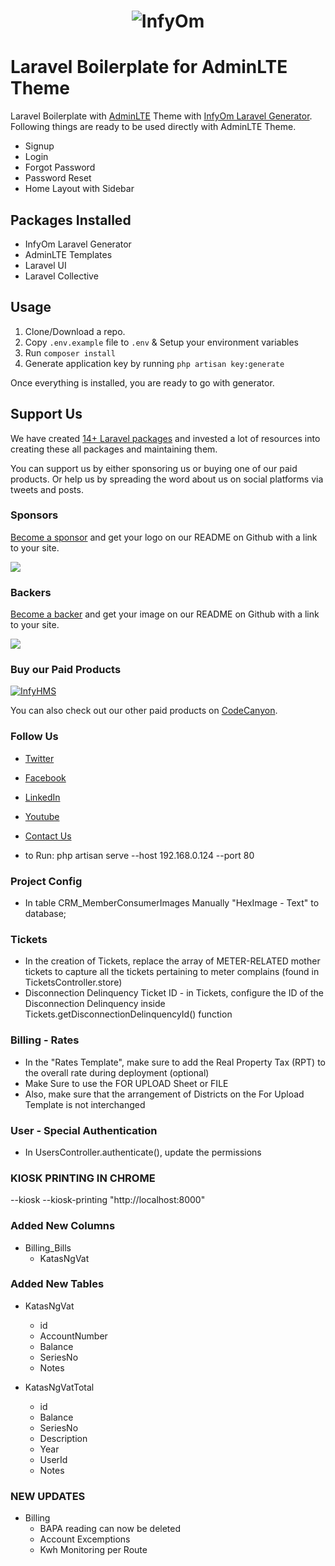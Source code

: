 <h1 align="center"><img src="https://assets.infyom.com/open-source/infyom-logo.png" alt="InfyOm"></h1>

# Laravel Boilerplate for AdminLTE Theme

Laravel Boilerplate with [AdminLTE](https://adminlte.io/) Theme with [InfyOm Laravel Generator](https://github.com/InfyOmLabs/laravel-generator).
Following things are ready to be used directly with AdminLTE Theme.

- Signup
- Login
- Forgot Password
- Password Reset
- Home Layout with Sidebar

## Packages Installed

- InfyOm Laravel Generator
- AdminLTE Templates
- Laravel UI
- Laravel Collective

## Usage

1. Clone/Download a repo.
2. Copy `.env.example` file to `.env` & Setup your environment variables
3. Run `composer install`
4. Generate application key by running `php artisan key:generate`

Once everything is installed, you are ready to go with generator.

## Support Us

We have created [14+ Laravel packages](https://github.com/InfyOmLabs) and invested a lot of resources into creating these all packages and maintaining them.

You can support us by either sponsoring us or buying one of our paid products. Or help us by spreading the word about us on social platforms via tweets and posts.

### Sponsors

[Become a sponsor](https://opencollective.com/infyomlabs#sponsor) and get your logo on our README on Github with a link to your site.

<a href="https://opencollective.com/infyomlabs#sponsor"><img src="https://opencollective.com/infyomlabs/sponsors.svg?width=890"></a>

### Backers

[Become a backer](https://opencollective.com/infyomlabs#backer) and get your image on our README on Github with a link to your site.

<a href="https://opencollective.com/infyomlabs#backer"><img src="https://opencollective.com/infyomlabs/backers.svg?width=890"></a>

### Buy our Paid Products

[![InfyHMS](https://assets.infyom.com/open-source/infyhms-banner.png)](https://1.envato.market/6by5EQ)

You can also check out our other paid products on [CodeCanyon](https://codecanyon.net/user/infyomlabs/portfolio).

### Follow Us

- [Twitter](https://twitter.com/infyom)
- [Facebook](https://www.facebook.com/infyom)
- [LinkedIn](https://in.linkedin.com/company/infyom-technologies)
- [Youtube](https://www.youtube.com/channel/UC8IvwfChD6i7Wp4yZp3tNsQ)
- [Contact Us](https://infyom.com/contact-us)

- to Run: php artisan serve --host 192.168.0.124 --port 80

### Project Config
- In table CRM_MemberConsumerImages Manually "HexImage - Text" to database;

### Tickets
- In the creation of Tickets, replace the array of METER-RELATED mother tickets to capture all the tickets pertaining to meter complains
    (found in TicketsController.store)
- Disconnection Delinquency Ticket ID - in Tickets, configure the ID of the Disconnection Delinquency inside Tickets.getDisconnectionDelinquencyId() function

### Billing - Rates
- In the "Rates Template", make sure to add the Real Property Tax (RPT) to the overall rate during deployment (optional)
- Make Sure to use the FOR UPLOAD Sheet or FILE
- Also, make sure that the arrangement of Districts on the For Upload Template is not interchanged

### User - Special Authentication
- In UsersController.authenticate(), update the permissions


### KIOSK PRINTING IN CHROME
 --kiosk --kiosk-printing "http://localhost:8000"


### Added New Columns
- Billing_Bills
    - KatasNgVat

### Added New Tables
- KatasNgVat
    - id
    - AccountNumber
    - Balance
    - SeriesNo
    - Notes

- KatasNgVatTotal
    - id
    - Balance
    - SeriesNo
    - Description
    - Year
    - UserId
    - Notes

### NEW UPDATES
- Billing
    - BAPA reading can now be deleted
    - Account Excemptions
    - Kwh Monitoring per Route